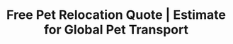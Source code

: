 ---
title: "Free Pet Relocation Quote | Estimate for Global Pet Transport"
layout: "get-a-quote"
keywords:
 - Free Pet Relocation Quote
 - Request Animal Transport Estimate
 - Get a Pet Shipping Quote
 - Receive International Pet Moving Quote
 - Quote for Worldwide Pet Relocation
draft: false

contact_image: "images/dog.png"
redirect_url: "https://www.petstohomecr.com/en/thank-you/"
---